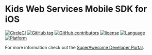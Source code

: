 Kids Web Services Mobile SDK for iOS
====================================

[![CircleCI](https://img.shields.io/circleci/project/github/SuperAwesomeLTD/sa-kws-ios-sdk-objc.svg)]() [![GitHub tag](https://img.shields.io/github/tag/SuperAwesomeLTD/sa-kws-ios-sdk-objc.svg)]() [![GitHub contributors](https://img.shields.io/github/contributors/SuperAwesomeLTD/sa-kws-ios-sdk-objc.svg)]() [![license](https://img.shields.io/github/license/SuperAwesomeLTD/sa-kws-ios-sdk-objc.svg)]() [![Language](https://img.shields.io/badge/language-objectivec-f48041.svg?style=flat)]() [![Platform](https://img.shields.io/badge/platform-ios-lightgrey.svg)]()

For more information check out the [SuperAwesome Developer Portal](http://doc.superawesome.tv/sa-kws-ios-sdk/latest/).
